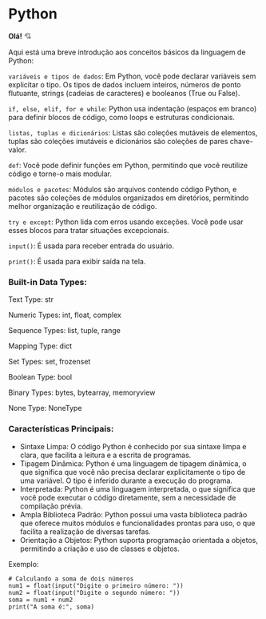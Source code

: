 # Python

**Olá!** 💘

Aqui está uma breve introdução aos conceitos básicos da linguagem de Python:

`variáveis e tipos de dados`: Em Python, você pode declarar variáveis sem explicitar o tipo. Os tipos de dados incluem inteiros, números de ponto flutuante, strings (cadeias de caracteres) e booleanos (True ou False).

`if, else, elif, for e while`: Python usa indentação (espaços em branco) para definir blocos de código, como loops e estruturas condicionais.

`listas, tuplas e dicionários`: Listas são coleções mutáveis de elementos, tuplas são coleções imutáveis e dicionários são coleções de pares chave-valor.

`def`: Você pode definir funções em Python, permitindo que você reutilize código e torne-o mais modular.

`módulos e pacotes`: Módulos são arquivos contendo código Python, e pacotes são coleções de módulos organizados em diretórios, permitindo melhor organização e reutilização de código.

`try e except`: Python lida com erros usando exceções. Você pode usar esses blocos para tratar situações excepcionais.

`input()`: É usada para receber entrada do usuário. 

`print()`: É usada para exibir saída na tela.

### Built-in Data Types:
Text Type:	     str

Numeric Types:	 int, float, complex

Sequence Types:	 list, tuple, range

Mapping Type:	   dict

Set Types:	     set, frozenset

Boolean Type:	   bool

Binary Types:    bytes, bytearray, memoryview

None Type:	     NoneType

### Características Principais:

- Sintaxe Limpa: O código Python é conhecido por sua sintaxe limpa e clara, que facilita a leitura e a escrita de programas.
- Tipagem Dinâmica: Python é uma linguagem de tipagem dinâmica, o que significa que você não precisa declarar explicitamente o tipo de uma variável. O tipo é inferido durante a execução do programa.
- Interpretada: Python é uma linguagem interpretada, o que significa que você pode executar o código diretamente, sem a necessidade de compilação prévia.
- Ampla Biblioteca Padrão: Python possui uma vasta biblioteca padrão que oferece muitos módulos e funcionalidades prontas para uso, o que facilita a realização de diversas tarefas.
- Orientação a Objetos: Python suporta programação orientada a objetos, permitindo a criação e uso de classes e objetos.

Exemplo:

```
# Calculando a soma de dois números
num1 = float(input("Digite o primeiro número: "))
num2 = float(input("Digite o segundo número: "))
soma = num1 + num2
print("A soma é:", soma)
```
